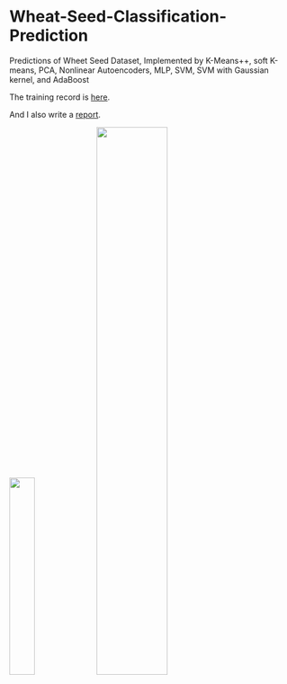# Wheat-Seed-Classification-Prediction
Predictions of Wheet Seed Dataset, Implemented by K-Means++, soft K-means, PCA, Nonlinear Autoencoders, MLP, SVM, SVM with Gaussian kernel, and AdaBoost

The training record is [here](https://github.com/Wendy-Ying/Wheat-Seed-Classification-Prediction/blob/main/record.md).

And I also write a [report](https://github.com/Wendy-Ying/Wheat-Seed-Classification-Prediction/blob/main/report.pdf).

<img src="https://github.com/user-attachments/assets/55e0a9b2-2e8a-47df-aefe-65b06e770b46" width="30%">
<img src="https://github.com/user-attachments/assets/734a5fd9-e11c-4f40-b1fb-4ade6119f830" width="50%">
